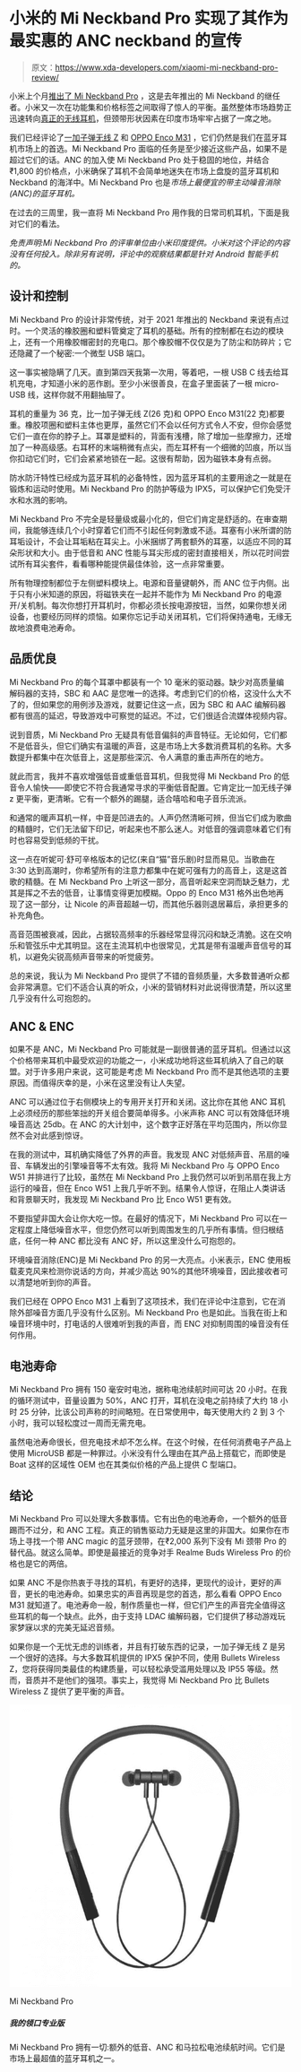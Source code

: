 # 小米的 Mi Neckband Pro 实现了其作为最实惠的 ANC neckband 的宣传

> 原文：<https://www.xda-developers.com/xiaomi-mi-neckband-pro-review/>

小米上个月[推出了 Mi Neckband Pro](https://www.xda-developers.com/xiaomi-mi-neckband-pro-anc-mi-portable-speaker-india-launch/) ，这是去年推出的 Mi Neckband 的继任者。小米又一次在功能集和价格标签之间取得了惊人的平衡。虽然整体市场趋势正迅速转向[真正的无线耳机](https://www.xda-developers.com/best-wireless-earbuds/)，但颈带形状因素在印度市场牢牢占据了一席之地。

我们已经评论了[一加子弹无线 Z](https://www.xda-developers.com/oneplus-bullets-wireless-z-earphones-review/) 和 [OPPO Enco M31](https://www.xda-developers.com/oppo-enco-m31-review/) ，它们仍然是我们在蓝牙耳机市场上的首选。Mi Neckband Pro 面临的任务是至少接近这些产品，如果不是超过它们的话。ANC 的加入使 Mi Neckband Pro 处于稳固的地位，并结合₹1,800 的价格点，小米确保了耳机不会简单地迷失在市场上盘旋的蓝牙耳机和 Neckband 的海洋中。Mi Neckband Pro 也是*市场上最便宜的带主动噪音消除(ANC)的蓝牙耳机。*

在过去的三周里，我一直将 Mi Neckband Pro 用作我的日常司机耳机，下面是我对它们的看法。

*免责声明:Mi Neckband Pro 的评审单位由小米印度提供。小米对这个评论的内容没有任何投入。除非另有说明，评论中的观察结果都是针对 Android 智能手机的。*

## 设计和控制

Mi Neckband Pro 的设计非常传统，对于 2021 年推出的 Neckband 来说有点过时。一个灵活的橡胶圈和塑料管奠定了耳机的基础。所有的控制都在右边的模块上，还有一个用橡胶帽密封的充电口。那个橡胶帽不仅仅是为了防尘和防碎片；它还隐藏了一个秘密:一个微型 USB 端口。

这一事实被隐瞒了几天。直到第四天我第一次用，等着吧，一根 USB C 线去给耳机充电，才知道小米的恶作剧。至少小米很善良，在盒子里面装了一根 micro-USB 线，这样你就不用翻抽屉了。

耳机的重量为 36 克，比一加子弹无线 Z(26 克)和 OPPO Enco M31(22 克)都要重。橡胶项圈和塑料主体也更厚，虽然它们不会以任何方式令人不安，但你会感觉它们一直在你的脖子上。耳罩是塑料的，背面有浅槽，除了增加一些摩擦力，还增加了一种高级感。右耳杯的末端稍微有点尖，而左耳杯有一个细微的凹痕，所以当你扣动它们时，它们会紧紧地锁在一起。这很有帮助，因为磁铁本身有点弱。

防水防汗特性已经成为蓝牙耳机的必备特性，因为蓝牙耳机的主要用途之一就是在锻炼和运动时使用。Mi Neckband Pro 的防护等级为 IPX5，可以保护它们免受汗水和水溅的影响。

Mi Neckband Pro 不完全是轻量级或最小化的，但它们肯定是舒适的。在审查期间，我能够连续几个小时穿着它们而不引起任何刺激或不适。耳塞有小米所谓的防耳垢设计，不会让耳垢粘在耳尖上。小米捆绑了两套额外的耳塞，以适应不同的耳朵形状和大小。由于低音和 ANC 性能与耳尖形成的密封直接相关，所以花时间尝试所有耳尖套件，看看哪种能提供最佳体验，这一点非常重要。

所有物理控制都位于左侧塑料模块上。电源和音量键朝外，而 ANC 位于内侧。出于只有小米知道的原因，将磁铁夹在一起并不能作为 Mi Neckband Pro 的电源开/关机制。每次你想打开耳机时，你都必须长按电源按钮，当然，如果你想关闭设备，也要经历同样的烦恼。如果你忘记手动关闭耳机，它们将保持通电，无缘无故地浪费电池寿命。

## 品质优良

Mi Neckband Pro 的每个耳罩中都装有一个 10 毫米的驱动器。缺少对高质量编解码器的支持，SBC 和 AAC 是您唯一的选择。考虑到它们的价格，这没什么大不了的，但如果您的用例涉及游戏，就要记住这一点，因为 SBC 和 AAC 编解码器都有很高的延迟，导致游戏中可察觉的延迟。不过，它们很适合流媒体视频内容。

说到音质，Mi Neckband Pro 无疑具有低音偏斜的声音特征。无论如何，它们都不是低音头，但它们确实有温暖的声音，这是市场上大多数消费耳机的名称。大多数提升都集中在次低音上，这是那些深沉、令人满意的重击声所在的地方。

就此而言，我并不喜欢增强低音或重低音耳机，但我觉得 Mi Neckband Pro 的低音令人愉快——即使它不符合我通常寻求的平衡低音配置。它肯定比一加无线子弹 z 更平衡，更清晰。它有一个额外的踢腿，适合嘻哈和电子音乐流派。

和通常的暖声耳机一样，中音是凹进去的。人声仍然清晰可辨，但当它们成为歌曲的精髓时，它们无法留下印记，听起来也不那么迷人。对低音的强调意味着它们有时也容易受到低频的干扰。

这一点在听妮可·舒可辛格版本的记忆(来自“猫”音乐剧)时显而易见。当歌曲在 3:30 达到高潮时，你希望所有的注意力都集中在妮可强有力的高音上，这是这首歌的精髓。在 Mi Neckband Pro 上听这一部分，高音听起来空洞而缺乏魅力，尤其是挥之不去的低音，让事情变得更加模糊。Oppo 的 Enco M31 格外出色地再现了这一部分，让 Nicole 的声音超越一切，而其他乐器则退居幕后，承担更多的补充角色。

高音范围被衰减，因此，占据较高频率的乐器经常显得沉闷和缺乏清脆。这在交响乐和管弦乐中尤其明显。这在主流耳机中也很常见，尤其是带有温暖声音信号的耳机，以避免尖锐高频声音带来的听觉疲劳。

总的来说，我认为 Mi Neckband Pro 提供了不错的音频质量，大多数普通听众都会非常满意。它们不适合认真的听众，小米的营销材料对此说得很清楚，所以这里几乎没有什么可抱怨的。

## ANC & ENC

如果不是 ANC，Mi Neckband Pro 可能就是一副很普通的蓝牙耳机。但通过以这个价格带来耳机中最受欢迎的功能之一，小米成功地将这些耳机纳入了自己的联盟。对于许多用户来说，这可能是考虑 Mi Neckband Pro 而不是其他选项的主要原因。而值得庆幸的是，小米在这里没有让人失望。

ANC 可以通过位于右侧模块上的专用开关打开和关闭。这比你在其他 ANC 耳机上必须经历的那些笨拙的开关组合要简单得多。小米声称 ANC 可以有效降低环境噪音高达 25db。在 ANC 的大计划中，这个数字正好落在平均范围内，所以你显然不会对此感到惊讶。

在我的测试中，耳机确实降低了外界的声音。我发现 ANC 对低频声音、吊扇的噪音、车辆发出的引擎噪音等不太有效。我将 Mi Neckband Pro 与 OPPO Enco W51 并排进行了比较，虽然在 Mi Neckband Pro 上我仍然可以听到吊扇在我上方运行的噪音，但在 Enco W51 上我几乎听不到。结果令人惊讶，在阻止人类讲话和背景聊天时，我发现 Mi Neckband Pro 比 Enco W51 更有效。

不要指望非国大会让你大吃一惊。在最好的情况下，Mi Neckband Pro 可以在一定程度上降低噪音水平，但您仍然可以听到周围发生的几乎所有事情。但归根结底，任何一种 ANC 都比没有 ANC 好，所以这里没什么可抱怨的。

环境噪音消除(ENC)是 Mi Neckband Pro 的另一大亮点。小米表示，ENC 使用板载麦克风来检测你说话的方向，并减少高达 90%的其他环境噪音，因此接收者可以清楚地听到你的声音。

我们已经在 OPPO Enco M31 上看到了这项技术，我们在评论中注意到，它在消除外部噪音方面几乎没有什么区别。Mi Neckband Pro 也是如此。当我在街上和噪音环境中时，打电话的人很难听到我的声音，而 ENC 对抑制周围的噪音没有任何作用。

## 电池寿命

Mi Neckband Pro 拥有 150 毫安时电池，据称电池续航时间可达 20 小时。在我的循环测试中，音量设置为 50%，ANC 打开，耳机在没电之前持续了大约 18 小时 25 分钟，比该公司声称的时间略短。在日常使用中，每天使用大约 2 到 3 个小时，我可以轻松度过一周而无需充电。

虽然电池寿命很长，但充电技术却不怎么样。在这个时候，在任何消费电子产品上使用 MicroUSB 都是一种罪过。小米没有什么理由在其产品上搭载它，而即使是 Boat 这样的区域性 OEM 也在其类似价格的产品上提供 C 型端口。

## 结论

Mi Neckband Pro 可以处理大多数事情。它有出色的电池寿命，一个额外的低音踢而不过分，和 ANC 工程。真正的销售驱动力无疑是这里的非国大。如果你在市场上寻找一个带 ANC magic 的蓝牙颈带，在₹2,000 系列下没有 Mi 颈带 Pro 的替代品。就这么简单。即使是最接近的竞争对手 Realme Buds Wireless Pro 的价格也是它的两倍。

如果 ANC 不是你热衷于寻找的耳机，有更好的选择，更现代的设计，更好的声音，更长的电池寿命。如果忠实的声音再现是您的首选，那么看看 OPPO Enco M31 就知道了。电池寿命一般，制作质量也一样，但它们产生的声音完全值得这些耳机的每一个缺点。此外，由于支持 LDAC 编解码器，它们提供了移动游戏玩家梦寐以求的完美无延迟音频。

如果你是一个无忧无虑的训练者，并且有打破东西的记录，一加子弹无线 Z 是另一个很好的选择。与大多数耳机提供的 IPX5 保护不同，使用 Bullets Wireless Z，您将获得同类最佳的构建质量，可以轻松承受滥用处理以及 IP55 等级。然而，音质并不是他们的强项。事实上，我觉得 Mi Neckband Pro 比 Bullets Wireless Z 提供了更平衡的声音。

 <picture>![The Mi Neckband Pro has it all: an extra kick of bass, ANC and a marathon battery life. They're one of the most value-for-money Bluetooth earphones on the market.](img/fc4ec2bf3bf1ce4917ef78e267e507de.png)</picture> 

Mi Neckband Pro

##### 我的领口专业版

Mi Neckband Pro 拥有一切:额外的低音、ANC 和马拉松电池续航时间。它们是市场上最超值的蓝牙耳机之一。